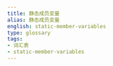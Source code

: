 ```yaml
---
title: 静态成员变量
alias: 静态成员变量
english: static-member-variables
type: glossary
tags:
- 词汇表
- static-member-variables
---
```

